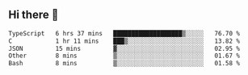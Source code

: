 ## Hi there 👋

 <!--START_SECTION:waka-->

```txt
TypeScript   6 hrs 37 mins   ███████████████████▒░░░░░   76.70 %
C            1 hr 11 mins    ███▒░░░░░░░░░░░░░░░░░░░░░   13.82 %
JSON         15 mins         ▓░░░░░░░░░░░░░░░░░░░░░░░░   02.95 %
Other        8 mins          ▒░░░░░░░░░░░░░░░░░░░░░░░░   01.67 %
Bash         8 mins          ▒░░░░░░░░░░░░░░░░░░░░░░░░   01.58 %
```

<!--END_SECTION:waka-->

<!--
**ValentinRapp/ValentinRapp** is a ✨ _special_ ✨ repository because its `README.md` (this file) appears on your GitHub profile.

Here are some ideas to get you started:

- 🔭 I’m currently working on ...
- 🌱 I’m currently learning ...
- 👯 I’m looking to collaborate on ...
- 🤔 I’m looking for help with ...
- 💬 Ask me about ...
- 📫 How to reach me: ...
- 😄 Pronouns: ...
- ⚡ Fun fact: ...
-->
